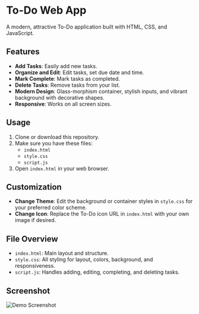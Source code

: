 # To-Do Web App

A modern, attractive To-Do application built with HTML, CSS, and JavaScript.

## Features

- **Add Tasks**: Easily add new tasks.
- **Organize and Edit**: Edit tasks, set due date and time.
- **Mark Complete**: Mark tasks as completed.
- **Delete Tasks**: Remove tasks from your list.
- **Modern Design**: Glass-morphism container, stylish inputs, and vibrant background with decorative shapes.
- **Responsive**: Works on all screen sizes.

## Usage

1. Clone or download this repository.
2. Make sure you have these files:
   - `index.html`
   - `style.css`
   - `script.js`
3. Open `index.html` in your web browser.

## Customization

- **Change Theme**: Edit the background or container styles in `style.css` for your preferred color scheme.
- **Change Icon**: Replace the To-Do icon URL in `index.html` with your own image if desired.

## File Overview

- `index.html`: Main layout and structure.
- `style.css`: All styling for layout, colors, background, and responsiveness.
- `script.js`: Handles adding, editing, completing, and deleting tasks.

## Screenshot

![Demo Screenshot](https://cdn-icons-png.flaticon.com/512/724/724927.png)

